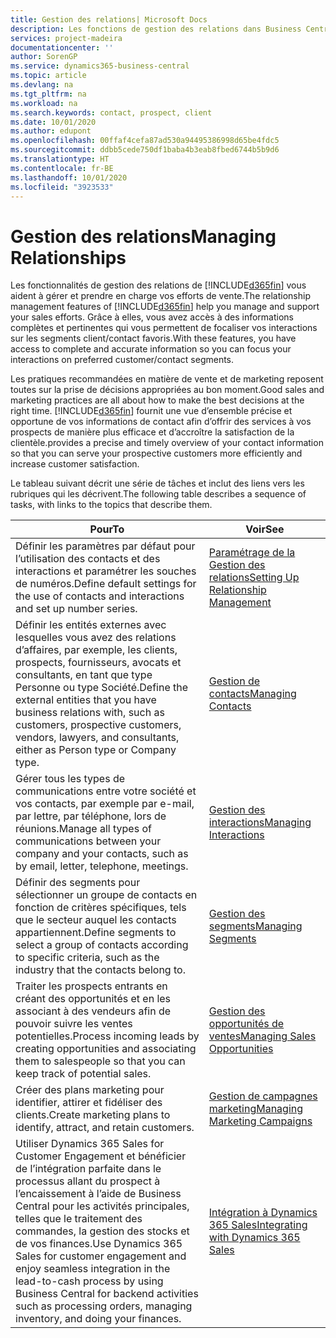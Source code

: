 ```yaml
---
title: Gestion des relations| Microsoft Docs
description: Les fonctions de gestion des relations dans Business Central prennent en charge vos efforts en matière de vente et vous permettent d’accéder à des informations sur les contacts et les prospects afin de pouvoir servir vos clients efficacement.
services: project-madeira
documentationcenter: ''
author: SorenGP
ms.service: dynamics365-business-central
ms.topic: article
ms.devlang: na
ms.tgt_pltfrm: na
ms.workload: na
ms.search.keywords: contact, prospect, client
ms.date: 10/01/2020
ms.author: edupont
ms.openlocfilehash: 00ffaf4cefa87ad530a94495386998d65be4fdc5
ms.sourcegitcommit: ddbb5cede750df1baba4b3eab8fbed6744b5b9d6
ms.translationtype: HT
ms.contentlocale: fr-BE
ms.lasthandoff: 10/01/2020
ms.locfileid: "3923533"
---
```

# <a name="managing-relationships"></a><span data-ttu-id="084a4-103">Gestion des relations</span><span class="sxs-lookup"><span data-stu-id="084a4-103">Managing Relationships</span></span>
<span data-ttu-id="084a4-104">Les fonctionnalités de gestion des relations de [!INCLUDE[d365fin](includes/d365fin_md.md)] vous aident à gérer et prendre en charge vos efforts de vente.</span><span class="sxs-lookup"><span data-stu-id="084a4-104">The relationship management features of [!INCLUDE[d365fin](includes/d365fin_md.md)] help you manage and support your sales efforts.</span></span> <span data-ttu-id="084a4-105">Grâce à elles, vous avez accès à des informations complètes et pertinentes qui vous permettent de focaliser vos interactions sur les segments client/contact favoris.</span><span class="sxs-lookup"><span data-stu-id="084a4-105">With these features, you have access to complete and accurate information so you can focus your interactions on preferred customer/contact segments.</span></span>

<span data-ttu-id="084a4-106">Les pratiques recommandées en matière de vente et de marketing reposent toutes sur la prise de décisions appropriées au bon moment.</span><span class="sxs-lookup"><span data-stu-id="084a4-106">Good sales and marketing practices are all about how to make the best decisions at the right time.</span></span> [!INCLUDE[d365fin](includes/d365fin_md.md)] <span data-ttu-id="084a4-107">fournit une vue d’ensemble précise et opportune de vos informations de contact afin d’offrir des services à vos prospects de manière plus efficace et d’accroître la satisfaction de la clientèle.</span><span class="sxs-lookup"><span data-stu-id="084a4-107">provides a precise and timely overview of your contact information so that you can serve your prospective customers more efficiently and increase customer satisfaction.</span></span>

<span data-ttu-id="084a4-108">Le tableau suivant décrit une série de tâches et inclut des liens vers les rubriques qui les décrivent.</span><span class="sxs-lookup"><span data-stu-id="084a4-108">The following table describes a sequence of tasks, with links to the topics that describe them.</span></span>  

| <span data-ttu-id="084a4-109">Pour</span><span class="sxs-lookup"><span data-stu-id="084a4-109">To</span></span> | <span data-ttu-id="084a4-110">Voir</span><span class="sxs-lookup"><span data-stu-id="084a4-110">See</span></span> |
| --- | --- |
|<span data-ttu-id="084a4-111">Définir les paramètres par défaut pour l’utilisation des contacts et des interactions et paramétrer les souches de numéros.</span><span class="sxs-lookup"><span data-stu-id="084a4-111">Define default settings for the use of contacts and interactions and set up number series.</span></span>|[<span data-ttu-id="084a4-112">Paramétrage de la Gestion des relations</span><span class="sxs-lookup"><span data-stu-id="084a4-112">Setting Up Relationship Management</span></span>](marketing-setup-marketing.md)|
|<span data-ttu-id="084a4-113">Définir les entités externes avec lesquelles vous avez des relations d’affaires, par exemple, les clients, prospects, fournisseurs, avocats et consultants, en tant que type Personne ou type Société.</span><span class="sxs-lookup"><span data-stu-id="084a4-113">Define the external entities that you have business relations with, such as customers, prospective customers, vendors, lawyers, and consultants, either as Person type or Company type.</span></span>|[<span data-ttu-id="084a4-114">Gestion de contacts</span><span class="sxs-lookup"><span data-stu-id="084a4-114">Managing Contacts</span></span>](marketing-contacts.md)|
|<span data-ttu-id="084a4-115">Gérer tous les types de communications entre votre société et vos contacts, par exemple par e-mail, par lettre, par téléphone, lors de réunions.</span><span class="sxs-lookup"><span data-stu-id="084a4-115">Manage all types of communications between your company and your contacts, such as by email, letter, telephone, meetings.</span></span>|[<span data-ttu-id="084a4-116">Gestion des interactions</span><span class="sxs-lookup"><span data-stu-id="084a4-116">Managing Interactions</span></span>](marketing-interactions.md)|
|<span data-ttu-id="084a4-117">Définir des segments pour sélectionner un groupe de contacts en fonction de critères spécifiques, tels que le secteur auquel les contacts appartiennent.</span><span class="sxs-lookup"><span data-stu-id="084a4-117">Define segments to select a group of contacts according to specific criteria, such as the industry that the contacts belong to.</span></span>|[<span data-ttu-id="084a4-118">Gestion des segments</span><span class="sxs-lookup"><span data-stu-id="084a4-118">Managing Segments</span></span>](marketing-segments.md)|
|<span data-ttu-id="084a4-119">Traiter les prospects entrants en créant des opportunités et en les associant à des vendeurs afin de pouvoir suivre les ventes potentielles.</span><span class="sxs-lookup"><span data-stu-id="084a4-119">Process incoming leads by creating opportunities and associating them to salespeople so that you can keep track of potential sales.</span></span>|[<span data-ttu-id="084a4-120">Gestion des opportunités de ventes</span><span class="sxs-lookup"><span data-stu-id="084a4-120">Managing Sales Opportunities</span></span>](marketing-manage-sales-opportunities.md)|
|<span data-ttu-id="084a4-121">Créer des plans marketing pour identifier, attirer et fidéliser des clients.</span><span class="sxs-lookup"><span data-stu-id="084a4-121">Create marketing plans to identify, attract, and retain customers.</span></span>|[<span data-ttu-id="084a4-122">Gestion de campagnes marketing</span><span class="sxs-lookup"><span data-stu-id="084a4-122">Managing Marketing Campaigns</span></span>](marketing-campaigns.md)|
|<span data-ttu-id="084a4-123">Utiliser Dynamics 365 Sales for Customer Engagement et bénéficier de l’intégration parfaite dans le processus allant du prospect à l’encaissement à l’aide de Business Central pour les activités principales, telles que le traitement des commandes, la gestion des stocks et de vos finances.</span><span class="sxs-lookup"><span data-stu-id="084a4-123">Use Dynamics 365 Sales for customer engagement and enjoy seamless integration in the lead-to-cash process by using Business Central for backend activities such as processing orders, managing inventory, and doing your finances.</span></span>|[<span data-ttu-id="084a4-124">Intégration à Dynamics 365 Sales</span><span class="sxs-lookup"><span data-stu-id="084a4-124">Integrating with Dynamics 365 Sales</span></span>](marketing-integrate-dynamicscrm.md)|
